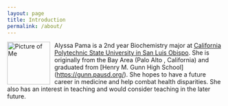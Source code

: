 ```yaml
---
layout: page
title: Introduction
permalink: /about/
---
```


<img src="{{alyssapama.github.io}}/images/IMG_6317.jpg" alt="Picture of Me" width="100" 
style="float: left; margin-top: 0px; margin-right: 10px" /> 

Alyssa Pama is a 2nd year Biochemistry major at [California Polytechnic State University in San Luis Obispo](https://chemistry.calpoly.edu/). She is originally from the Bay Area (Palo Alto , California) and graduated from [Henry M. Gunn High School] (https://gunn.pausd.org/). She hopes to have a future career in medicine and help combat health disparities. She also has an interest in teaching and would consider teaching in the later future. 
